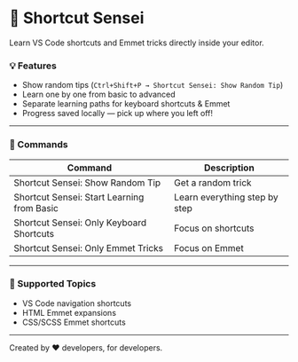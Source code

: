 # 🚀 Shortcut Sensei

Learn VS Code shortcuts and Emmet tricks directly inside your editor.

### 💡 Features
- Show random tips (`Ctrl+Shift+P → Shortcut Sensei: Show Random Tip`)
- Learn one by one from basic to advanced
- Separate learning paths for keyboard shortcuts & Emmet
- Progress saved locally — pick up where you left off!

---

### 🔧 Commands
| Command | Description |
|----------|--------------|
| Shortcut Sensei: Show Random Tip | Get a random trick |
| Shortcut Sensei: Start Learning from Basic | Learn everything step by step |
| Shortcut Sensei: Only Keyboard Shortcuts | Focus on shortcuts |
| Shortcut Sensei: Only Emmet Tricks | Focus on Emmet |

---

### 🧠 Supported Topics
- VS Code navigation shortcuts  
- HTML Emmet expansions  
- CSS/SCSS Emmet shortcuts  

---

Created by ❤️ developers, for developers.
